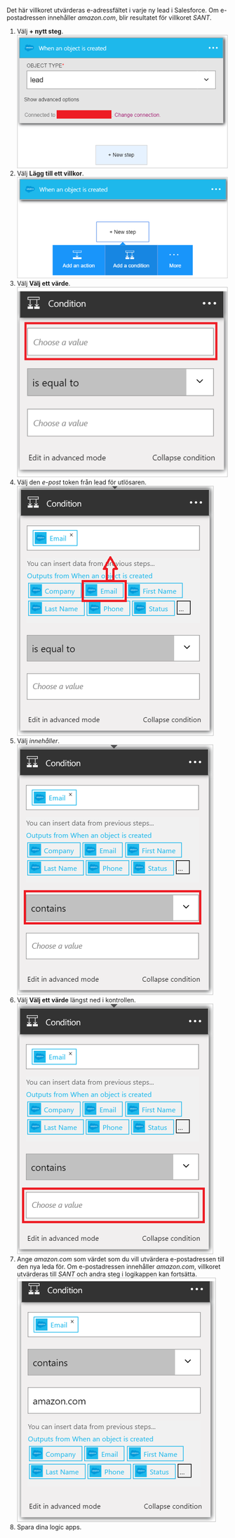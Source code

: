 Det här villkoret utvärderas e-adressfältet i varje ny lead i Salesforce. Om e-postadressen innehåller *amazon.com*, blir resultatet för villkoret *SANT*.

1. Välj **+ nytt steg**.  
   ![Salesforce villkor bild 1](./media/connectors-create-api-salesforce/condition-1.png)   
2. Välj **Lägg till ett villkor**.    
   ![Salesforce villkor bild 2](./media/connectors-create-api-salesforce/condition-2.png)  
3. Välj **Välj ett värde**.    
   ![Salesforce villkor bild 3](./media/connectors-create-api-salesforce/condition-3.png)  
4. Välj den *e-post* token från lead för utlösaren.    
   ![Salesforce villkor bild 4](./media/connectors-create-api-salesforce/condition-4.png)  
5. Välj *innehåller*.      
   ![Salesforce villkor bild 5](./media/connectors-create-api-salesforce/condition-5.png)  
6. Välj **Välj ett värde** längst ned i kontrollen.     
   ![Salesforce villkor bild 6](./media/connectors-create-api-salesforce/condition-6.png)  
7. Ange *amazon.com* som värdet som du vill utvärdera e-postadressen till den nya leda för. Om e-postadressen innehåller *amazon.com*, villkoret utvärderas till *SANT* och andra steg i logikappen kan fortsätta.    
   ![Salesforce villkor bild 7](./media/connectors-create-api-salesforce/condition-7.png)  
8. Spara dina logic apps.  

